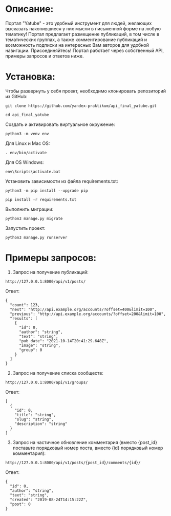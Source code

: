 # Описание:
Портал "Yatube" - это удобный инструмент для людей, желающих высказать накопившиеся у них мысли в письменной форме на любую тематику! Портал предлагает размещение публикаций, в том числе в тематических группах, а также комментирование публикаций и возможность подписки на интересных Вам авторов для удобной навигации. Присоединяйтесь! Портал работает через собственный API, примеры запросов и ответов ниже.

# Установка:
Чтобы развернуть у себя проект, необходимо клонировать репозиторий из GitHub:

```
git clone https://github.com/yandex-praktikum/api_final_yatube.git
```

```
cd api_final_yatube
```

Cоздать и активировать виртуальное окружение:

```
python3 -m venv env
```

Для Linux и Mac OS:

```
. env/bin/activate
```

Для OS Windows:

```
env\Scripts\activate.bat
```

Установить зависимости из файла requirements.txt:

```
python3 -m pip install --upgrade pip
```

```
pip install -r requirements.txt
```

Выполнить миграции:

```
python3 manage.py migrate
```

Запустить проект:

```
python3 manage.py runserver
```

# Примеры запросов:

1. Запрос на получение публикаций:

```
http://127.0.0.1:8000/api/v1/posts/
```

Ответ:
```
{
  "count": 123,
  "next": "http://api.example.org/accounts/?offset=400&limit=100",
  "previous": "http://api.example.org/accounts/?offset=200&limit=100",
  "results": [
    {
      "id": 0,
      "author": "string",
      "text": "string",
      "pub_date": "2021-10-14T20:41:29.648Z",
      "image": "string",
      "group": 0
    }
  ]
}
```

2. Запрос на получение списка сообществ:

```
http://127.0.0.1:8000/api/v1/groups/
```

Ответ:
```
[
  {
    "id": 0,
    "title": "string",
    "slug": "string",
    "description": "string"
  }
]
```

3. Запрос на частичное обновление комментария (вместо {post_id} поставьте порядковый номер поста, вместо {id} порядковый номер комментария):

```
http://127.0.0.1:8000/api/v1/posts/{post_id}/comments/{id}/
```

Ответ:
```
{
  "id": 0,
  "author": "string",
  "text": "string",
  "created": "2019-08-24T14:15:22Z",
  "post": 0
}
```
